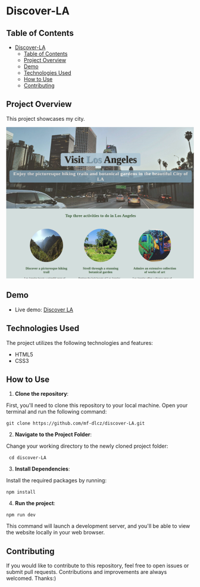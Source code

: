 # Discover-LA

## Table of Contents

- [Discover-LA](#Discover-LA)
  - [Table of Contents](#table-of-contents)
  - [Project Overview](#project-overview)
  - [Demo](#demo)
  - [Technologies Used](#technologies-used)
  - [How to Use](#how-to-use)
  - [Contributing](#contributing)

## Project Overview

This project showcases my city.

![website screenshot](/images/website.PNG)

## Demo

- Live demo: [Discover LA](https://kaleidoscopic-alfajores-09965f.netlify.app/)

## Technologies Used

The project utilizes the following technologies and features:

- HTML5
- CSS3

## How to Use

1. **Clone the repository**:

First, you'll need to clone this repository to your local machine. Open your terminal and run the following command:

```git
git clone https://github.com/mf-dlcz/discover-LA.git
```

2. **Navigate to the Project Folder**:

Change your working directory to the newly cloned project folder:

```git
 cd discover-LA
```

3. **Install Dependencies**:

Install the required packages by running:

```git
npm install
```

4. **Run the project**:

```git
npm run dev
```

This command will launch a development server, and you'll be able to view the website locally in your web browser.

## Contributing

If you would like to contribute to this repository, feel free to open issues or submit pull requests. Contributions and improvements are always welcomed. Thanks:)
